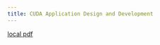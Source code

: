 ```yaml
---
title: CUDA Application Design and Development
---
```


[local pdf](../../../pdfs/CUDA_Application_Design_and_Development.pdf)
